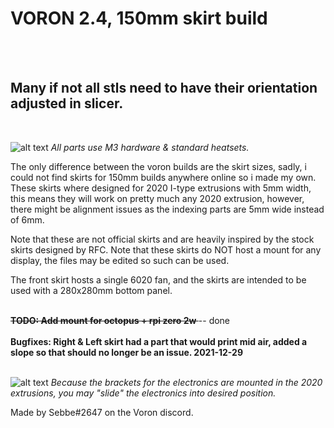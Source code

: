 
<h1><B> VORON 2.4, 150mm skirt build </B></h1><br>

<br>
<h2><B> Many if not all stls need to have their orientation adjusted in slicer. </B></h2>
<br>

![alt text](https://i.imgur.com/clIkP2o.png)
  <i> All parts use M3 hardware & standard heatsets. </i>
<br>

The only difference between the voron builds are the skirt sizes, sadly, i could not find skirts for 150mm builds anywhere online so i made my own. 
These skirts where designed for 2020 I-type extrusions with 5mm width, this means they will work on pretty much any 2020 extrusion, however, there might be alignment issues as the indexing parts are 5mm wide instead of 6mm.
<br>

Note that these are not official skirts and are heavily inspired by the stock skirts designed by RFC. 
Note that these skirts do NOT host a mount for any display, the files may be edited so such can be used. 
<br>

The front skirt hosts a single 6020 fan, and the skirts are intended to be used with a 280x280mm bottom panel. 
<br><br>

<del><B> TODO: Add mount for octopus + rpi zero 2w </B></del> -- done  <br><br>
<B> Bugfixes: Right & Left skirt had a part that would print mid air, added a slope so that should no longer be an issue. 2021-12-29 </B> 
<br><br>


![alt text](https://i.imgur.com/QZugPbe.png)
<i> Because the brackets for the electronics are mounted in the 2020 extrusions, you may "slide" the electronics into desired position. </i>
<br>

Made by Sebbe#2647 on the Voron discord. 
